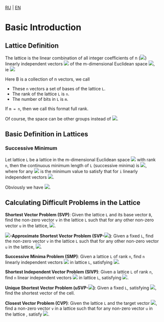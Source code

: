 [RU](./introduction.md) | [EN](./introduction-en.md)

# Basic Introduction

## Lattice Definition

The lattice is the linear combination of all integer coefficients of n (<img src="https://render.githubusercontent.com/render/math?math=m\geq n">) linearly independent vectors <img src="https://render.githubusercontent.com/render/math?math=b_i(1\leq i \leq n)"> of the m-dimensional Euclidean space <img src="https://render.githubusercontent.com/render/math?math=R^m">, ie <img src="https://render.githubusercontent.com/render/math?math=L(B)=\{\sum_{i=1}^{n}x_ib_i:x_i \in Z, 1 \leq i \leq n\}">

Here B is a collection of n vectors, we call

- These `n` vectors a set of bases of the lattice `L`.
- The rank of the lattice `L` is `n`.
- The number of bits in `L` is `m`.

If `m = n`, then we call this format full rank.

Of course, the space can be other groups instead of <img src="https://render.githubusercontent.com/render/math?math=R^m">.

## Basic Definition in Lattices

### Successive Minimum

Let lattice `L` be a lattice in the m-dimensional Euclidean space <img src="https://render.githubusercontent.com/render/math?math=R^m"> with rank `n`, then the continuous minimum length of `L` (successive minima) is <img src="https://render.githubusercontent.com/render/math?math=\lambda_1,\ldots,\lambda_n \in R">, where for any <img src="https://render.githubusercontent.com/render/math?math=1 \leq i\leq n, \lambda_i"> is the minimum value to satisfy that for `i` linearly independent vectors <img src="https://render.githubusercontent.com/render/math?math=v_i, ||v_j||\leq \lambda_i,1\leq j\leq i">.

Obviously we have <img src="https://render.githubusercontent.com/render/math?math=\lambda_i \leq \lambda_j ,\forall i < j">.

## Calculating Difficult Problems in the Lattice

**Shortest Vector Problem (SVP)**: Given the lattice `L` and its base vector `B`, find the non-zero vector `v` in the lattice `L` such that for any other non-zero vector `u` in the lattice, <img src="https://render.githubusercontent.com/render/math?math=||v|| \leq ||u||">.

**<img src="https://render.githubusercontent.com/render/math?math=\gamma">-Approximate Shortest Vector Problem (SVP-<img src="https://render.githubusercontent.com/render/math?math=\gamma">)**: Given a fixed `L`, find the non-zero vector `v` in the lattice `L` such that for any other non-zero vector `u` in the lattice, <img src="https://render.githubusercontent.com/render/math?math=||v|| \leq \gamma||u||">.

**Successive Minima Problem (SMP)**: Given a lattice `L` of rank `n`, find `n` linearly independent vectors <img src="https://render.githubusercontent.com/render/math?math=s_i"> in lattice `L`, satisfying <img src="https://render.githubusercontent.com/render/math?math=\lambda_i(L)=||s_i||, 1 \leq i \leq n">.

**Shortest Independent Vector Problem (SIVP)**: Given a lattice `L` of rank `n`, find `n` linear independent vectors <img src="https://render.githubusercontent.com/render/math?math=s_i"> in lattice `L`, satisfying <img src="https://render.githubusercontent.com/render/math?math=||s_i|| \leq \lambda_n(L), 1 \leq i \leq n">.

**Unique Shortest Vector Problem (uSVP-<img src="https://render.githubusercontent.com/render/math?math=\gamma">)**: Given a fixed `L`, satisfying <img src="https://render.githubusercontent.com/render/math?math=\lambda_2(L) > \gamma \lambda_1(L)">, find the shortest vector of the cell.

**Closest Vector Problem (CVP)**: Given the lattice `L` and the target vector <img src="https://render.githubusercontent.com/render/math?math=t \in R^m">, find a non-zero vector `v` in a lattice such that for any non-zero vector `u` in the lattice , satisfy <img src="https://render.githubusercontent.com/render/math?math=||vt|| \leq ||ut||">.